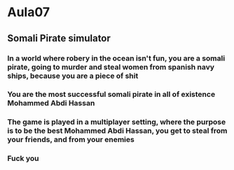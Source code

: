 # Aula07 #

## Somali Pirate simulator ##

### In a world where robery in the ocean isn't fun, you are a somali pirate, going to murder and steal women from spanish navy ships, because you are a piece of shit ###

### You are the most successful somali pirate in all of existence Mohammed Abdi Hassan ###

### The game is played in a multiplayer setting, where the purpose is to be the best Mohammed Abdi Hassan, you get to steal from your friends, and from your enemies ###

### Fuck you ###
